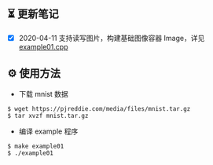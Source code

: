 ⏳ 更新笔记
--------------------

- [x] 2020-04-11 支持读写图片，构建基础图像容器 Image，详见 [example01.cpp](https://github.com/YunYang1994/yynet/blob/master/examples/example01.cpp)

⚙️ 使用方法
--------------------

- 下载 mnist 数据
```bashrc
$ wget https://pjreddie.com/media/files/mnist.tar.gz
$ tar xvzf mnist.tar.gz
```
- 编译 example 程序
```bashrc
$ make example01
$ ./example01
```
